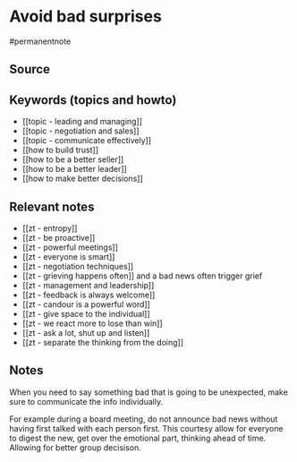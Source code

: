 # Avoid bad surprises

#permanentnote

## Source

## Keywords (topics and howto)
- [[topic - leading and managing]]
- [[topic - negotiation and sales]]
- [[topic - communicate effectively]]
- [[how to build trust]]
- [[how to be a better seller]]
- [[how to be a better leader]]
- [[how to make better decisions]]

## Relevant notes
- [[zt - entropy]]
- [[zt - be proactive]]
- [[zt - powerful meetings]]
- [[zt - everyone is smart]]
- [[zt - negotiation techniques]]
- [[zt - grieving happens often]] and a bad news often trigger grief
- [[zt - management and leadership]]
- [[zt - feedback is always welcome]]
- [[zt - candour is a powerful word]]
- [[zt - give space to the individual]]
- [[zt - we react more to lose than win]]
- [[zt - ask a lot, shut up and listen]]
- [[zt - separate the thinking from the doing]]

## Notes
When you need to say something bad that is going to be unexpected, make sure to communicate the info individually.

For example during a board meeting, do not announce bad news without having first talked with each person first. This courtesy allow for everyone to digest the new, get over the emotional part, thinking ahead of time. Allowing for better group decisison. 